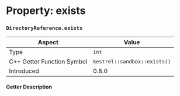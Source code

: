 
# Property: exists
### `DirectoryReference.exists`

| Aspect | Value |
| --- | --- |
| Type | `int` |
| C++ Getter Function Symbol | `kestrel::sandbox::exists()` |
| Introduced | 0.8.0 |

#### Getter Description

